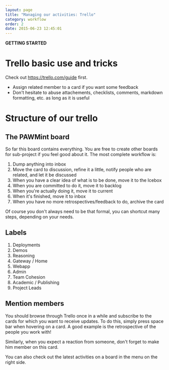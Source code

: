 ```yaml
---
layout: page
title: "Managing our activities: Trello"
category: workflow
order: 2
date: 2015-06-23 12:45:01
---
```


**GETTING STARTED**

# Trello basic use and tricks

Check out https://trello.com/guide first.

* Assign related member to a card if you want some feedback
* Don't hesitate to abuse attachements, checklists, comments, markdown formatting, etc. as long as it is useful

# Structure of our trello

## The PAWMint board

So far this board contains everything. You are free to create other boards for sub-project if you feel good about it.
The most complete workflow is:

1. Dump anything into inbox
2. Move the card to discussion, refine it a little, notify people who are related, and let it be discussed
3. When you have a clear idea of what is to be done, move it to the Icebox
4. When you are committed to do it, move it to backlog
5. When you're actually doing it, move it to current
6. When it's finished, move it to inbox
7. When you have no more retrospectives/feedback to do, archive the card

Of course you don't always need to be that formal, you can shortcut many steps, depending on your needs.

## Labels

1. Deployments
2. Demos
3. Reasoning
4. Gateway / Home
5. Webapp
6. Admin
7. Team Cohesion
8. Academic / Publishing
9. Project Leads

## Mention members

You should browse through Trello once in a while and subscribe to the cards for which you want to receive updates. To do this, simply press space bar when hovering on a card. A good example is the retrospective of the people you work with!

Similarly, when you expect a reaction from someone, don't forget to make him member on this card.

You can also check out the latest activities on a board in the menu on the right side.

